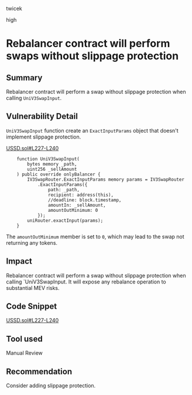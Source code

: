 twicek

high

# Rebalancer contract will perform swaps without slippage protection

## Summary
Rebalancer contract will perform a swap without slippage protection when calling `UniV3SwapInput`.

## Vulnerability Detail
`UniV3SwapInput` function create an `ExactInputParams` object that doesn't implement slippage protection.

[USSD.sol#L227-L240](https://github.com/sherlock-audit/2023-05-USSD/blob/main/ussd-contracts/contracts/USSD.sol#L227-L240)
```solidity
    function UniV3SwapInput(
        bytes memory _path,
        uint256 _sellAmount
    ) public override onlyBalancer {
        IV3SwapRouter.ExactInputParams memory params = IV3SwapRouter
            .ExactInputParams({
                path: _path,
                recipient: address(this),
                //deadline: block.timestamp,
                amountIn: _sellAmount,
                amountOutMinimum: 0
            });
        uniRouter.exactInput(params);
    }
```
The `amountOutMinimum` member is set to `0`, which may lead to the swap not returning any tokens.

## Impact
Rebalancer contract will perform a swap without slippage protection when calling `UniV3SwapInput. It will expose any rebalance operation to substantial MEV risks.

## Code Snippet
[USSD.sol#L227-L240](https://github.com/sherlock-audit/2023-05-USSD/blob/main/ussd-contracts/contracts/USSD.sol#L227-L240)

## Tool used

Manual Review

## Recommendation
Consider adding slippage protection.